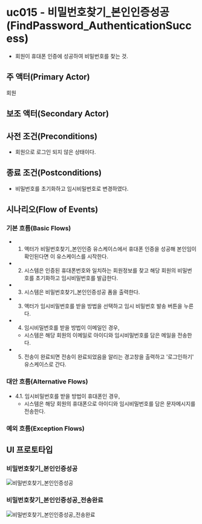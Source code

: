 # uc015 - 비밀번호찾기_본인인증성공(FindPassword_AuthenticationSuccess)
- 회원이 휴대폰 인증에 성공하여 비밀번호를 찾는 것.

## 주 액터(Primary Actor)
회원

## 보조 액터(Secondary Actor)

## 사전 조건(Preconditions)
- 회원으로 로그인 되지 않은 상태이다.

## 종료 조건(Postconditions)
- 비밀번호를 초기화하고 임시비밀번호로 변경하였다.

## 시나리오(Flow of Events)

### 기본 흐름(Basic Flows)

- 1. 액터가 비밀번호찾기_본인인증 유스케이스에서 휴대폰 인증을 성공해 본인임이 확인된다면 이 유스케이스를 시작한다.
- 2. 시스템은 인증된 휴대폰번호와 일치하는 회원정보를 찾고 해당 회원의 비밀번호를 초기화하고 임시비밀번호를 발급한다.
- 3. 시스템은 비밀번호찾기_본인인증성공 폼을 출력한다.
- 3. 액터가 임시비밀번호를 받을 방법을 선택하고 임시 비밀번호 발송 버튼을 누른다.
- 4. 임시비밀번호를 받을 방법이 이메일인 경우,
    - 시스템은 해당 회원의 이메일로 아이디와 임시비밀번호를 담은 메일을 전송한다.
- 5. 전송이 완료되면 전송이 완료되었음을 알리는 경고창을 출력하고 '로그인하기' 유스케이스로 간다.

### 대안 흐름(Alternative Flows)
- 4.1. 임시비밀번호를 받을 방법이 휴대폰인 경우,
    - 시스템은 해당 회원의 휴대폰으로 아이디와 임시비밀번호를 담은 문자메시지를 전송한다.

### 예외 흐름(Exception Flows)


## UI 프로토타입

### 비밀번호찾기_본인인증성공
![비밀번호찾기_본인인증성공](./images/21_비밀번호찾기_본인인증성공.jpg)

### 비밀번호찾기_본인인증성공_전송완료
![비밀번호찾기_본인인증성공_전송완료](./images/21_비밀번호찾기_본인인증성공_전송완료.jpg)


